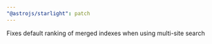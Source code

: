 ```yaml
---
"@astrojs/starlight": patch
---
```


Fixes default ranking of merged indexes when using multi-site search
